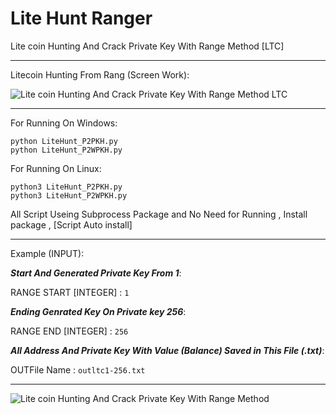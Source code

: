 # Lite Hunt Ranger
Lite coin Hunting And Crack Private Key With Range Method [LTC]

---
Litecoin Hunting From Rang (Screen Work):


![](https://raw.githubusercontent.com/Pymmdrza/LiteHuntRanger/mainx/ltcranger.gif 'Lite coin Hunting And Crack Private Key With Range Method LTC')

---

For Running On Windows:
```
python LiteHunt_P2PKH.py
python LiteHunt_P2WPKH.py
```
For Running On Linux:
```
python3 LiteHunt_P2PKH.py
python3 LiteHunt_P2WPKH.py
```

All Script Useing Subprocess Package and No Need for Running , Install package , [Script Auto install]  

---

Example (INPUT):


***Start And Generated Private Key From 1***:

RANGE START [INTEGER] : `1` 



***Ending Genrated Key On Private key 256***:

RANGE END [INTEGER] : `256`


***All Address And Private Key With Value (Balance) Saved in This File (.txt)***:

OUTFile Name : `outltc1-256.txt`

---

![Lite coin Hunting And Crack Private Key With Range Method](https://raw.githubusercontent.com/Pymmdrza/LiteHuntRanger/mainx/litescr1.png 'Lite coin Hunting And Crack Private Key With Range Method')
